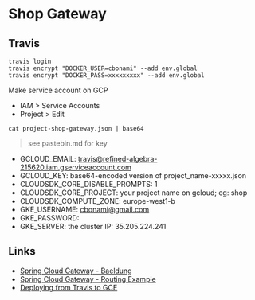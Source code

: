 # Shop Gateway

## Travis

```
travis login
travis encrypt "DOCKER_USER=cbonami" --add env.global
travis encrypt "DOCKER_PASS=xxxxxxxxx" --add env.global
```

Make service account on GCP 
* IAM > Service Accounts
* Project > Edit

```
cat project-shop-gateway.json | base64
```

> see pastebin.md for key

* GCLOUD_EMAIL: travis@refined-algebra-215620.iam.gserviceaccount.com
* GCLOUD_KEY: base64-encoded version of project_name-xxxxx.json
* CLOUDSDK_CORE_DISABLE_PROMPTS: 1
* CLOUDSDK_CORE_PROJECT: your project name on gcloud; eg: shop
* CLOUDSDK_COMPUTE_ZONE: europe-west1-b	
* GKE_USERNAME: cbonami@gmail.com
* GKE_PASSWORD: 
* GKE_SERVER: the cluster IP: 35.205.224.241

## Links

* [Spring Cloud Gateway - Baeldung](https://www.baeldung.com/spring-cloud-gateway)
* [Spring Cloud Gateway - Routing Example](https://stackoverflow.com/questions/48865174/spring-cloud-gateway-proxy-forward-the-entire-sub-part-of-url)
* [Deploying from Travis to GCE](http://thylong.com/ci/2016/deploying-from-travis-to-gce/)
